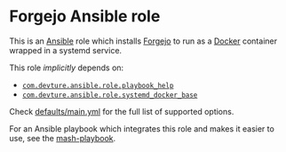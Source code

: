 <!--
SPDX-FileCopyrightText: 2023 MASH project contributors

SPDX-License-Identifier: AGPL-3.0-or-later
-->

# Forgejo Ansible role

This is an [Ansible](https://www.ansible.com/) role which installs [Forgejo](https://forgejo.org) to run as a [Docker](https://www.docker.com/) container wrapped in a systemd service.

This role *implicitly* depends on:

- [`com.devture.ansible.role.playbook_help`](https://github.com/devture/com.devture.ansible.role.playbook_help)
- [`com.devture.ansible.role.systemd_docker_base`](https://github.com/devture/com.devture.ansible.role.systemd_docker_base)

Check [defaults/main.yml](defaults/main.yml) for the full list of supported options.

For an Ansible playbook which integrates this role and makes it easier to use, see the [mash-playbook](https://github.com/mother-of-all-self-hosting/mash-playbook).
